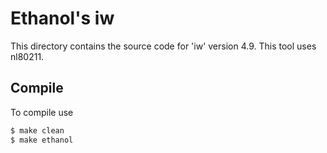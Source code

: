 # Ethanol's iw #

This directory contains the source code for 'iw' version 4.9.
This tool uses nl80211.

## Compile ##

To compile use

```bash
$ make clean
$ make ethanol
```
